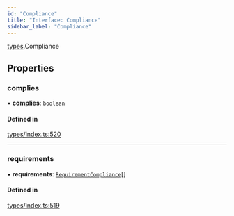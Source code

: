 ```yaml
---
id: "Compliance"
title: "Interface: Compliance"
sidebar_label: "Compliance"
---
```


[types](../../../modules/Types/Types.md).Compliance

## Properties

### complies

• **complies**: `boolean`

#### Defined in

[types/index.ts:520](https://github.com/PolymeshAssociation/polymesh-sdk/blob/2c78f6c34/src/types/index.ts#L520)

___

### requirements

• **requirements**: [`RequirementCompliance`](../RequirementCompliance/RequirementCompliance.md)[]

#### Defined in

[types/index.ts:519](https://github.com/PolymeshAssociation/polymesh-sdk/blob/2c78f6c34/src/types/index.ts#L519)
